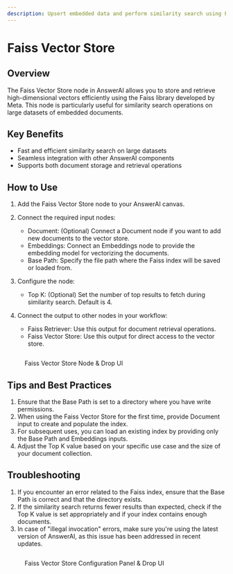 ```yaml
---
description: Upsert embedded data and perform similarity search using Faiss library from Meta
---
```


# Faiss Vector Store

## Overview

The Faiss Vector Store node in AnswerAI allows you to store and retrieve high-dimensional vectors efficiently using the Faiss library developed by Meta. This node is particularly useful for similarity search operations on large datasets of embedded documents.

## Key Benefits

-   Fast and efficient similarity search on large datasets
-   Seamless integration with other AnswerAI components
-   Supports both document storage and retrieval operations

## How to Use

1. Add the Faiss Vector Store node to your AnswerAI canvas.
2. Connect the required input nodes:

    - Document: (Optional) Connect a Document node if you want to add new documents to the vector store.
    - Embeddings: Connect an Embeddings node to provide the embedding model for vectorizing the documents.
    - Base Path: Specify the file path where the Faiss index will be saved or loaded from.

3. Configure the node:

    - Top K: (Optional) Set the number of top results to fetch during similarity search. Default is 4.

4. Connect the output to other nodes in your workflow:
    - Faiss Retriever: Use this output for document retrieval operations.
    - Faiss Vector Store: Use this output for direct access to the vector store.

<!-- TODO: Add a screenshot of the Faiss Vector Store node with its inputs and outputs connected -->
<figure><img src="/.gitbook/assets/screenshots/faiss.png" alt="" /><figcaption><p> Faiss Vector Store Node    &#x26; Drop UI</p></figcaption></figure>

## Tips and Best Practices

1. Ensure that the Base Path is set to a directory where you have write permissions.
2. When using the Faiss Vector Store for the first time, provide Document input to create and populate the index.
3. For subsequent uses, you can load an existing index by providing only the Base Path and Embeddings inputs.
4. Adjust the Top K value based on your specific use case and the size of your document collection.

## Troubleshooting

1. If you encounter an error related to the Faiss index, ensure that the Base Path is correct and that the directory exists.
2. If the similarity search returns fewer results than expected, check if the Top K value is set appropriately and if your index contains enough documents.
3. In case of "illegal invocation" errors, make sure you're using the latest version of AnswerAI, as this issue has been addressed in recent updates.

<!-- TODO: Add a screenshot showing the configuration panel of the Faiss Vector Store node -->
<figure><img src="/.gitbook/assets/screenshots/faissconfiguration.png" alt="" /><figcaption><p> Faiss Vector Store Configuration Panel    &#x26; Drop UI</p></figcaption></figure>
